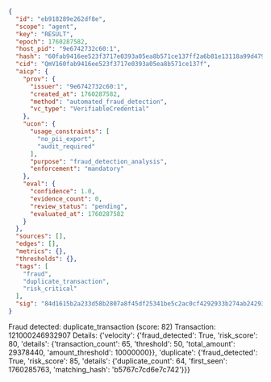 ```json
{
  "id": "eb918289e262df8e",
  "scope": "agent",
  "key": "RESULT",
  "epoch": 1760287582,
  "host_pid": "9e6742732c60:1",
  "hash": "60fab9416ee523f3717e0393a05ea8b571ce137ff2a6b81e13118a99d479db54",
  "cid": "QmV160fab9416ee523f3717e0393a05ea8b571ce137f",
  "aicp": {
    "prov": {
      "issuer": "9e6742732c60:1",
      "created_at": 1760287582,
      "method": "automated_fraud_detection",
      "vc_type": "VerifiableCredential"
    },
    "ucon": {
      "usage_constraints": [
        "no_pii_export",
        "audit_required"
      ],
      "purpose": "fraud_detection_analysis",
      "enforcement": "mandatory"
    },
    "eval": {
      "confidence": 1.0,
      "evidence_count": 0,
      "review_status": "pending",
      "evaluated_at": 1760287582
    }
  },
  "sources": [],
  "edges": [],
  "metrics": {},
  "thresholds": {},
  "tags": [
    "fraud",
    "duplicate_transaction",
    "risk_critical"
  ],
  "sig": "84d1615b2a233d58b2807a8f45df25341be5c2ac0cf4292933b274ab24293738"
}
```

Fraud detected: duplicate_transaction (score: 82)
Transaction: 121000246932907
Details: {'velocity': {'fraud_detected': True, 'risk_score': 80, 'details': {'transaction_count': 65, 'threshold': 50, 'total_amount': 29378440, 'amount_threshold': 10000000}}, 'duplicate': {'fraud_detected': True, 'risk_score': 85, 'details': {'duplicate_count': 64, 'first_seen': 1760285763, 'matching_hash': 'b5767c7cd6e7c742'}}}
